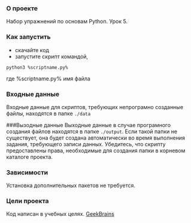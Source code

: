 ### О проекте
Набор упражнений по основам Python. Урок 5.

### Как запустить
- скачайте код
- запустите скрипт командой,
```
python3 %scriptname.py%
```
где %scriptname.py% имя файла

### Входные данные
Входные данные для скриптов, требующих непрограмно созданные файлы, находятся в папке `./data`


###Вызодные данные
Выходные данные в случае програмного создания файлов находятся в папке `./output`. Если такой папки не существует, она будет создана автоматически во время выполнения задания, требующего записи данных. Убедитесь, что скрипту предоставлены права, необходимые для создания папки в корневом каталоге проекта.
### Зависимости
Установка дополнительных пакетов не требуется.
### Цели проекта
Код написан в учебных целях. [GeekBrains](https://geekbrains.ru/)